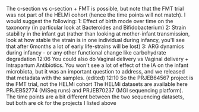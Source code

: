 The c-section vs c-section + FMT is possible, but note that the FMT trial was not part of the HELMi cohort (hence the time points will not match).
I would suggest the following:
1: Effect of birth mode over time on the taxonomy (in particular look at Bacteroides and Bifidobacterium)
2: Strain stability in the infant gut (rather than looking at mother-infant transmission, look at how stable the strain is in one individual during infancy, you'll see that after 6months a lot of early life-strains will be lost)
3: ARG dynamics during infancy - or any other functional change like carbohydrate degradation
12:06
You could also do Vaginal delivery vs Vaginal delivery + Intrapartum Antibiotics. You won't see a lot of effect of the IA on the infant microbiota, but it was an important question to address, and we released that metadata with the samples. (edited) 
12:10
So the PRJEB64567 project is the FMT trial, not the HELMi cohort
The HELMi datasets are available here PRJEB52774 (MiSeq runs) and PRJEB70237 (MGI sequencing platform). The time points are a bit different between the two sequencing datasets, but both are ok for the projects I listed above

